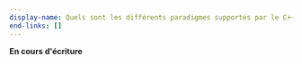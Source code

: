 ```yaml
---
display-name: Quels sont les différents paradigmes supportés par le C++ ?
end-links: []
---
```

**En cours d'écriture**
